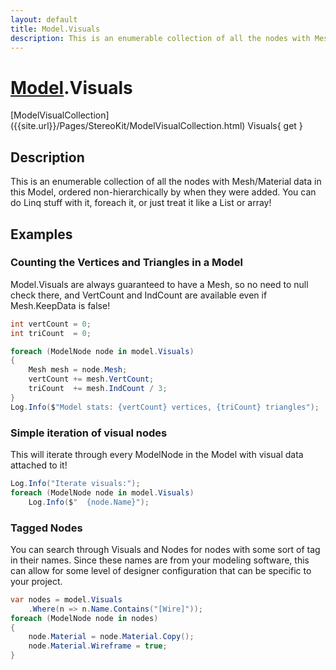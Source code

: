 ```yaml
---
layout: default
title: Model.Visuals
description: This is an enumerable collection of all the nodes with Mesh/Material data in this Model, ordered non-hierarchically by when they were added. You can do Linq stuff with it, foreach it, or just treat it like a List or array!
---
```

# [Model]({{site.url}}/Pages/StereoKit/Model.html).Visuals

<div class='signature' markdown='1'>
[ModelVisualCollection]({{site.url}}/Pages/StereoKit/ModelVisualCollection.html) Visuals{ get }
</div>

## Description
This is an enumerable collection of all the nodes with
Mesh/Material data in this Model, ordered non-hierarchically by
when they were added. You can do Linq stuff with it, foreach it, or
just treat it like a List or array!


## Examples

### Counting the Vertices and Triangles in a Model

Model.Visuals are always guaranteed to have a Mesh, so no need to
null check there, and VertCount and IndCount are available even if
Mesh.KeepData is false!
```csharp
int vertCount = 0;
int triCount  = 0;

foreach (ModelNode node in model.Visuals)
{
	Mesh mesh = node.Mesh;
	vertCount += mesh.VertCount;
	triCount  += mesh.IndCount / 3;
}
Log.Info($"Model stats: {vertCount} vertices, {triCount} triangles");
```
### Simple iteration of visual nodes
This will iterate through every ModelNode in the Model with visual
data attached to it!
```csharp
Log.Info("Iterate visuals:");
foreach (ModelNode node in model.Visuals)
	Log.Info($"  {node.Name}");
```
### Tagged Nodes
You can search through Visuals and Nodes for nodes with some sort
of tag in their names. Since these names are from your modeling
software, this can allow for some level of designer configuration
that can be specific to your project.
```csharp
var nodes = model.Visuals
	.Where(n => n.Name.Contains("[Wire]"));
foreach (ModelNode node in nodes)
{
	node.Material = node.Material.Copy();
	node.Material.Wireframe = true;
}
```

